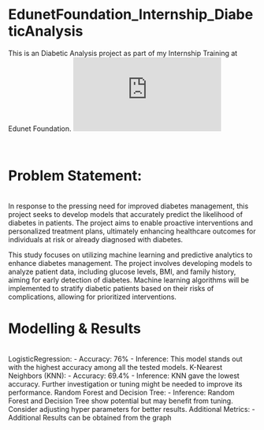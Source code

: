 # EdunetFoundation_Internship_DiabeticAnalysis
This is an Diabetic Analysis project as part of my Internship Training at Edunet Foundation. 
![Certificate](https://github.com/kottarivaibhav/EdunetFoundation_Internship_DiabeticAnalysis/blob/main/Edunet_EY_Certifcate.pdf)


<br>
<h1>Problem Statement:
</h1>
<br>In response to the pressing need for improved diabetes management, this project seeks to develop models that accurately predict the likelihood of diabetes in patients. The project aims to enable proactive interventions and personalized treatment plans, ultimately enhancing healthcare outcomes for individuals at risk or already diagnosed with diabetes. 

This study focuses on utilizing machine learning and predictive analytics to enhance diabetes management.
The project involves developing models to analyze patient data, including glucose levels, BMI, and family history, aiming for early detection of diabetes.
Machine learning algorithms will be implemented to stratify diabetic patients based on their risks of complications, allowing for prioritized interventions.
<br>

<h1>Modelling & Results
</h1>
<br>LogisticRegression:
       - Accuracy: 76%
       - Inference: This model stands out with the highest accuracy among all the tested            
          models.
K-Nearest Neighbors (KNN):
        - Accuracy: 69.4%
        - Inference: KNN gave the lowest accuracy. Further investigation or tuning might be           
           needed to improve its performance.
Random Forest and Decision Tree:
        - Inference: Random Forest and Decision Tree show potential but may benefit from           
          tuning. Consider adjusting hyper parameters for better results.
Additional Metrics:
        - Additional Results can be obtained from the graph

